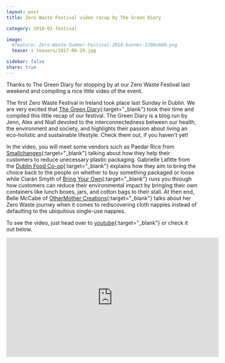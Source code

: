 ```yaml
---
layout: post
title: Zero Waste Festival video recap by The Green Diary

category: 2018-02-festival

image:
  #feature: Zero-Waste-Summer-Festival-2018-banner-1200x600.png
  teaser : teasers/2017-06-29.jpg

sidebar: false
share: true
---
```


Thanks to The Green Diary for stopping by at our Zero Waste Festival last weekend and compiling a nice little video of the event.

The first Zero Waste Festival in Ireland took place last Sunday in Dublin. We are very excited that [The Green Diary](http://www.thegreendiary.com/){:target="_blank"} took their time and compiled this little recap of our festival. The Green Diary is a blog run by Jenn, Alex and Niall devoted to the interconnectedness between our health, the environment and society, and highlights their passion about living an eco-holistic and sustainable lifestyle. Check them out, if you haven't yet!

In the video, you will meet some vendors such as Paedar Rice from [Smallchanges](https://www.facebook.com/smallchangesshop/){:target="_blank"} talking about how they help their customers to reduce unecessary plastic packaging. Gabrielle Lafitte from the [Dublin Food Co-op](https://www.dublinfood.coop/){:target="_blank"} explains how they aim to bring the choice back to the people on whether to buy something packaged or loose while Ciarán Smyth of [Bring Your Own](https://www.facebook.com/bringyourowncontainers/){:target="_blank"} runs you through how customers can reduce their environmental impact by bringing their own containers like lunch boxes, jars, and cotton bags to their stall. At then end, Belle McCabe of [OtherMother Creations](https://www.facebook.com/OtherMotherCreations/){:target="_blank"} talks about her Zero Waste journey when it comes to rediscovering cloth nappies instead of defaulting to the ubiquitous single-use nappies.

To see the video, just head over to [youtube](https://www.youtube.com/watch?v=C1LxAw4iH1Y){:target="_blank"} or check it out below.

<div>
<iframe width="560" height="315" src="https://www.youtube.com/embed/C1LxAw4iH1Y" frameborder="0" allow="autoplay; encrypted-media" allowfullscreen></iframe>
</div><br>


